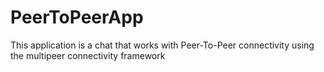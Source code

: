 # PeerToPeerApp

This application is a chat that works with Peer-To-Peer connectivity using the multipeer connectivity framework
